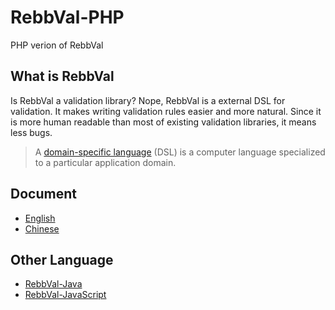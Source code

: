 # RebbVal-PHP

PHP verion of RebbVal

## What is RebbVal

Is RebbVal a validation library? Nope, RebbVal is a external DSL for validation. It makes writing validation rules easier and more natural. Since it is more human readable than most of existing validation libraries, it means less bugs.

> A [domain-specific language](https://en.wikipedia.org/wiki/Domain-specific_language) (DSL) is a computer language specialized to a particular application domain.

## Document

* [English](https://willking.gitbook.io/rebb-val/)
* [Chinese](https://willking.gitbook.io/rebb-val/v/zh-cn/)

## Other Language

* [RebbVal-Java](https://github.com/tmfc/RebbVal)
* [RebbVal-JavaScript](https://github.com/tmfc/RebbVal-JS)

